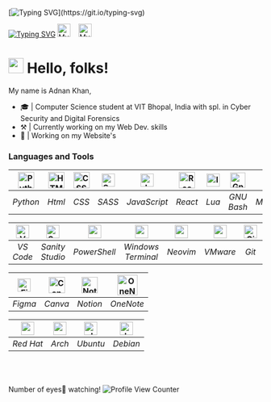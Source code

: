 [![Typing SVG](https://readme-typing-svg.herokuapp.com?font=Fredericka+the+Great&size=40&color=FF5E9ED2&width=500&height=70&lines=Welcome+to+my+profile!)](https://git.io/typing-svg)

[![Typing SVG](https://readme-typing-svg.herokuapp.com?font=Indie+Flower&vCenter=true&width=165&height=25&lines=connect+with+me+-%3E)](https://git.io/typing-svg)
<a href="https://www.linkedin.com/in/adnan-khan27/"><img alt="MyLinkedin" height="26" width="26" src="https://i.giphy.com/media/yDM1kJZthxFPoGDdmq/giphy.webp" style="padding-left=10px"/></a>
&nbsp;&nbsp;
<a href="https://github.com/AdnanKhan27"><img alt="MyGithub" height="26" width="26" src="https://img.icons8.com/fluency/48/ffffff/github.png" /></a>

# <img src="https://raw.githubusercontent.com/iampavangandhi/iampavangandhi/master/gifs/Hi.gif" width="30px" height="30px"> Hello, folks!
My name is Adnan Khan,
- 🎓 | Computer Science student at VIT Bhopal, India with spl. in Cyber Security and Digital Forensics
- ⚒ | Currently working on my Web Dev. skills
- 🚧 | Working on my Website's

### **Lan**gua**ge**s **an**d **To**ols
<!--- black icons

|<img alt="🐍Python" height="26px" width="26px" src="https://cdn.jsdelivr.net/npm/simple-icons@v6/icons/python.svg" />|<img alt="🧀HTML5" height="26px" width="26px" src="https://cdn.jsdelivr.net/npm/simple-icons@v6/icons/html5.svg" />|<img alt="🌰CSS3" height="26px" width="26px" src="https://cdn.jsdelivr.net/npm/simple-icons@v6/icons/css3.svg"/>|<img alt="🍑Sass" width="26px" src="https://cdn.jsdelivr.net/npm/simple-icons@v6/icons/sass.svg" />|<img alt="🦈JavaScript" width="26px" src="https://cdn.jsdelivr.net/npm/simple-icons@v6/icons/javascript.svg" />|<img alt="🌐React" height="26px" width="26px" src="https://cdn.jsdelivr.net/npm/simple-icons@v6/icons/react.svg" />|<img alt="🕸lua" height="26px" width="26px" src="https://cdn.jsdelivr.net/npm/simple-icons@v6/icons/lua.svg" />|<img height="26px" alt="🐱Gnu Bash" width="26px" src="https://cdn.jsdelivr.net/npm/simple-icons@v6/icons/gnubash.svg" />|<img height="26px" alt="🐱Gnu Bash" width="26px" src="https://cdn.jsdelivr.net/npm/simple-icons@v6/icons/markdown.svg" />|
| :--: | :--: | :--: | :--: | :--: | :--: | :--: | :--: | :--: |
|_Python_|_Html_|_CSS_|_SCSS_|_JavaScript_|_React_|_Lua_|_GNU Bash_|_Markdown_|

|<img alt="📃Visual Studio Code" height="26px" width="26px" src="https://cdn.jsdelivr.net/npm/simple-icons@v6/icons/visualstudiocode.svg"  />|<img alt="🌱Sanity Studio" height="26px" width="26px" src="https://cdn.jsdelivr.net/npm/simple-icons@v6/icons/slides.svg" />|<img height="26px" width="26px" src="https://cdn.jsdelivr.net/npm/simple-icons@v6/icons/powershell.svg" />|<img height="26px" width="26px" src="https://cdn.jsdelivr.net/npm/simple-icons@v6/icons/windowsterminal.svg" />|<img height="26px" width="26px" src="https://cdn.jsdelivr.net/npm/simple-icons@v6/icons/neovim.svg" />|<img height="26px" width="26px" src="https://cdn.jsdelivr.net/npm/simple-icons@v6/icons/vmware.svg" />|<img height="26px" alt="🐱Gnu Bash" width="26px" src="https://cdn.jsdelivr.net/npm/simple-icons@v6/icons/figma.svg" />|<img height="26px" alt="🐱Gnu Bash" width="26px" src="https://cdn.jsdelivr.net/npm/simple-icons@v6/icons/git.svg" />|<img height="26px" alt="🐱Gnu Bash" width="26px" src="https://cdn.jsdelivr.net/npm/simple-icons@v6/icons/canva.svg" />|<img height="26px" alt="🐱Gnu Bash" width="26px" src="https://cdn.jsdelivr.net/npm/simple-icons@v6/icons/docker.svg" />|
| :--: | :--: | :--: | :--: | :--: | :--: | :--: | :--: | :--: | :--: |
|_VS Code_|_Sanity Studio_|_PowerShell_|_Windows Terminal_|_Neovim_|_VMware_|_Figma_|_Git_|_Canva_|_DOcker_|

|<img height="26px" width="26px" src="https://cdn.jsdelivr.net/npm/simple-icons@v6/icons/redhat.svg" />|<img height="26px" width="26px" src="https://cdn.jsdelivr.net/npm/simple-icons@v6/icons/archlinux.svg" />|<img height="26px" width="26px" src="https://cdn.jsdelivr.net/npm/simple-icons@v6/icons/ubuntu.svg" />|<img height="26px" width="26px" src="https://cdn.jsdelivr.net/npm/simple-icons@v6/icons/debian.svg" />|
| :--: | :--: | :--: | :--: |
|_Red Hat_|_Arch_|_Ubuntu_|_Debian_|

-->

|<img alt="Python" height="32px" width="32px" src="https://i.giphy.com/media/LMt9638dO8dftAjtco/giphy.webp" />|<img alt="HTML5" height="32px" width="32px" src="https://i.giphy.com/media/XAxylRMCdpbEWUAvr8/giphy.webp" />|<img alt="CSS3" height="32px" width="32px" src="https://i.giphy.com/media/fsEaZldNC8A1PJ3mwp/giphy.webp"/>|<img alt="Sass" width="26px" src="https://img.icons8.com/color/48/4a90e2/sass.png" />|<img alt="JavaScript" width="26px" src="https://i.giphy.com/media/ln7z2eWriiQAllfVcn/giphy.webp" />|<img alt="React" height="32px" width="32px" src="https://i.giphy.com/media/eNAsjO55tPbgaor7ma/giphy.webp" />|<img alt="lua" height="26px" width="26px" src="https://img.icons8.com/external-tal-revivo-color-tal-revivo/48/4a90e2/external-lua-is-a-lightweight-multi-paradigm-programming-language-logo-color-tal-revivo.png" />|<img height="30px" alt="Gnu Bash" width="30px" src="https://img.icons8.com/plasticine/100/4a90e2/bash.png" />|<img height="26px" alt="Markdown" width="26px" src="https://img.icons8.com/color/48/ffffff/markdown.png" />|
| :--: | :--: | :--: | :--: | :--: | :--: | :--: | :--: | :--: |
|_Python_|_Html_|_CSS_|_SASS_|_JavaScript_|_React_|_Lua_|_GNU Bash_|_Markdown_|

|<img alt="VS Code" height="26px" width="26px" src="https://img.icons8.com/fluency/48/fa314a/visual-studio-code-2019.png"  />|<img alt="Sanity Studio" height="26px" width="26px" src="https://img.icons8.com/metro/26/fa314a/s.png" />|<img height="26px" width="26px" src="https://img.icons8.com/color/48/000000/powershell.png"/>|<img height="26px" width="26px" src="https://img.icons8.com/fluency/48/000000/console.png" />|<img height="26px" width="26px" src="https://avatars.githubusercontent.com/u/6471485?s=200&v=4" />|<img height="26px" width="26px" src="https://img.icons8.com/fluency/48/000000/old-vmware-logo.png" />|<img height="26px" alt="Git" width="26px" src="https://img.icons8.com/color/48/fa314a/git.png" />|<img height="26px" alt="Docker" width="26px" src="https://img.icons8.com/color/48/fa314a/docker.png" />|
| :--: | :--: | :--: | :--: | :--: | :--: | :--: | :--: |
|_VS Code_|_Sanity Studio_|_PowerShell_|_Windows Terminal_|_Neovim_|_VMware_|_Git_|_Docker_|

|<img height="26px" alt="Figma" width="26px" src="https://img.icons8.com/fluency/48/fa314a/figma--v1.png" />|<img height="32px" alt="Canva" width="32px" src="https://img.icons8.com/plasticine/100/fa314a/canva.png" />|<img height="32px" alt="Notion" width="32px" src="https://i.giphy.com/media/0XgUTP6ad2OTd7qIT8/giphy.webp" />|<img height="40px" alt="OneNote" width="40px" src="https://i.giphy.com/media/r36sz9v42xpZzYeP9m/giphy.webp" />
| :--: | :--: | :--: | :--: |
|_Figma_|_Canva_|_Notion_|_OneNote_|

|<img alt="redhat" height="26px" width="26px" src="https://img.icons8.com/windows/32/fa314a/redhat.png" />|<img alt="arch" height="26px" width="26px" src="https://img.icons8.com/material/48/4a90e2/arch-linux.png" />|<img alt="ubuntu" height="26px" width="26px" src="https://img.icons8.com/color/48/4a90e2/ubuntu--v1.png" />|<img alt="debian" height="26px" width="26px" src="https://img.icons8.com/color/48/4a90e2/debian.png" />|
| :--: | :--: | :--: | :--: |
|_Red Hat_|_Arch_|_Ubuntu_|_Debian_|

<br /><br /><br />
Number of eyes👀 watching!
![Profile View Counter](https://komarev.com/ghpvc/?username=AdnanKhan27)
